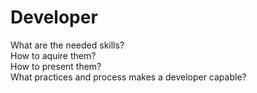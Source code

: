 # Developer
What are the needed skills?   
How to aquire them?  
How to present them?   
What practices and process makes a developer capable?   

